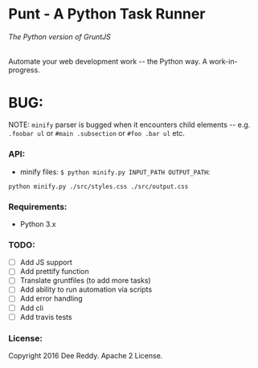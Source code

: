 # Punt - A Python Task Runner
###### The Python version of GruntJS

Automate your web development work -- the Python way. A work-in-progress.

# BUG:
NOTE: `minify` parser is bugged when it encounters child elements -- e.g.
`.foobar ul` or `#main .subsection` or `#foo .bar ul` etc.

### API:
- minify files:
`$ python minify.py INPUT_PATH OUTPUT_PATH`:
```shell
python minify.py ./src/styles.css ./src/output.css 
```

### Requirements:
- Python 3.x

### TODO:
+ [ ] Add JS support
+ [ ] Add prettify function
+ [ ] Translate gruntfiles (to add more tasks)
+ [ ] Add ability to run automation via scripts
+ [ ] Add error handling
+ [ ] Add cli
+ [ ] Add travis tests

### License:
Copyright 2016 Dee Reddy. Apache 2 License.
